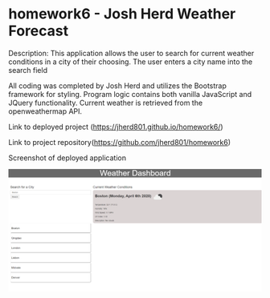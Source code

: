 # homework6 - Josh Herd Weather Forecast

Description:
This application allows the user to search for current weather conditions in a city of their choosing. The user enters a city name into the search field

All coding was completed by Josh Herd and utilizes the Bootstrap framework for styling. Program logic contains both vanilla JavaScript and JQuery functionality. Current weather is retrieved from the openweathermap API.

Link to deployed project (https://jherd801.github.io/homework6/)

Link to project repository(https://github.com/jherd801/homework6)

Screenshot of deployed application

![Image description](https://github.com/jherd801/homework6/blob/master/assets/weatherScreenshot.png)